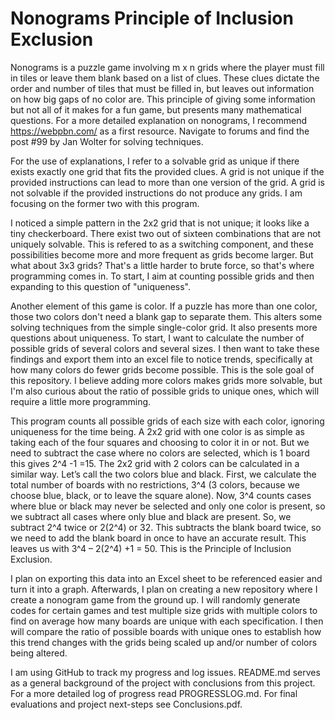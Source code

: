 # Nonograms Principle of Inclusion Exclusion

Nonograms is a puzzle game involving m x n grids where the player must fill in tiles or leave them blank based on a list of clues. These clues dictate the order and number of tiles that must be filled in, but leaves out information on how big gaps of no color are. This principle of giving some information but not all of it makes for a fun game, but presents many mathematical questions. For a more detailed explanation on nonograms, I recommend https://webpbn.com/ as a first resource. Navigate to forums and find the post #99 by Jan Wolter for solving techniques. 

For the use of explanations, I refer to a solvable grid as unique if there exists exactly one grid that fits the provided clues. A grid is not unique if the provided instructions can lead to more than one version of the grid. A grid is not solvable if the provided instructions do not produce any grids. I am focusing on the former two with this program.

I noticed a simple pattern in the 2x2 grid that is not unique; it looks like a tiny checkerboard. There exist two out of sixteen combinations that are not uniquely solvable. This is refered to as a switching component, and these possibilities become more and more frequent as grids become larger. But what about 3x3 grids? That's a little harder to brute force, so that's where programming comes in. To start, I aim at counting possible grids and then expanding to this question of "uniqueness".

Another element of this game is color. If a puzzle has more than one color, those two colors don't need a blank gap to separate them. This alters some solving techniques from the simple single-color grid. It also presents more questions about uniqueness. To start, I want to calculate the number of possible grids of several colors and several sizes. I then want to take these findings and export them into an excel file to notice trends, specifically at how many colors do fewer grids become possible. This is the sole goal of this repository. I believe adding more colors makes grids more solvable, but I'm also curious about the ratio of possible grids to unique ones, which will require a little more programming.

This program counts all possible grids of each size with each color, ignoring uniqueness for the time being. A 2x2 grid with one color is as simple as taking each of the four squares and choosing to color it in or not. But we need to subtract the case where no colors are selected, which is 1 board this gives 2^4 -1 =15. The 2x2 grid with 2 colors can be calculated in a similar way. Let’s call the two colors blue and black. First, we calculate the total number of boards with no restrictions, 3^4 (3 colors, because we choose blue, black, or to leave the square alone). Now, 3^4 counts cases where blue or black may never be selected and only one color is present, so we subtract all cases where only blue and black are present. So, we subtract 2^4 twice or 2(2^4) or 32. This subtracts the blank board twice, so we need to add the blank board in once to have an accurate result. This leaves us with 3^4 – 2(2^4) +1 = 50. This is the Principle of Inclusion Exclusion.

I plan on exporting this data into an Excel sheet to be referenced easier and turn it into a graph. Afterwards, I plan on creating a new repository where I create a nonogram game from the ground up. I will randomly generate codes for certain games and test multiple size grids with multiple colors to find on average how many boards are unique with each specification. I then will compare the ratio of possible boards with unique ones to establish how this trend changes with the grids being scaled up and/or number of colors being altered.

I am using GitHub to track my progress and log issues. README.md serves as a general background of the project with conclusions from this project. For a more detailed log of progress read PROGRESSLOG.md. For final evaluations and project next-steps see Conclusions.pdf.

